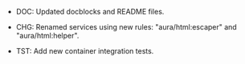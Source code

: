 - DOC: Updated docblocks and README files.

- CHG: Renamed services using new rules: "aura/html:escaper" and "aura/html:helper".

- TST: Add new container integration tests.

